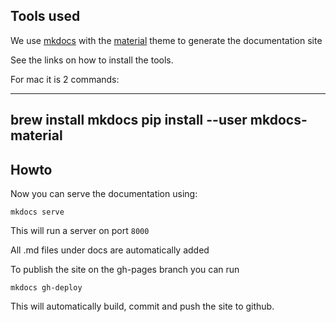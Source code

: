 ## Tools used

We use [mkdocs](https://github.com/mkdocs/mkdocs) with the [material](https://github.com/squidfunk/mkdocs-material) theme to generate the documentation site 

See the links on how to install the tools.

For mac it is 2 commands:

---
brew install mkdocs
pip install --user mkdocs-material
---

## Howto

Now you can serve the documentation using:

```
mkdocs serve
```

This will run a server on port `8000`

All .md files under docs are automatically added

To publish the site on the gh-pages branch you can run

```
mkdocs gh-deploy
```

This will automatically build, commit and push the site to github.
